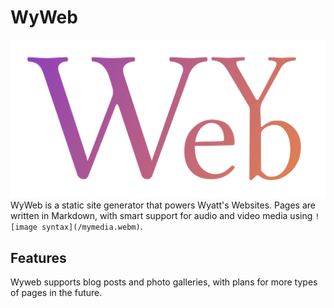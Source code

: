 # WyWeb
![](logo.svg)
WyWeb is a static site generator that powers Wyatt's Websites. Pages are written in Markdown,
with smart support for audio and video media using `![image syntax](/mymedia.webm)`.

## Features
Wyweb supports blog posts and photo galleries, with plans for more types of pages in the future.
